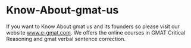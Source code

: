 Know-About-gmat-us
==================

If you want to Know About gmat us and its founders so please visit our website www.e-gmat.com. We offers the online courses in GMAT Critical Reasoning and gmat verbal sentence correction.
